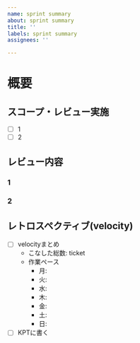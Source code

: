 ```yaml
---
name: sprint summary
about: sprint summary
title: ''
labels: sprint summary
assignees: ''

---
```


# 概要

## スコープ・レビュー実施

- [ ] 1
- [ ] 2

## レビュー内容

### 1

### 2


## レトロスペクティブ(velocity)

- [ ] velocityまとめ
  - こなした総数:  ticket
  - 作業ペース
    - 月: 
    - 火: 
    - 水: 
    - 木: 
    - 金: 
    - 土: 
    - 日: 
- [ ] KPTに書く
